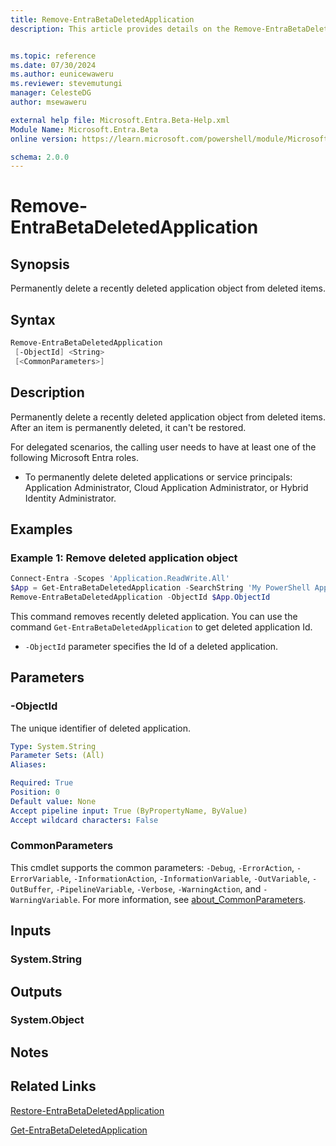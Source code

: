 ```yaml
---
title: Remove-EntraBetaDeletedApplication
description: This article provides details on the Remove-EntraBetaDeletedApplication command.


ms.topic: reference
ms.date: 07/30/2024
ms.author: eunicewaweru
ms.reviewer: stevemutungi
manager: CelesteDG
author: msewaweru

external help file: Microsoft.Entra.Beta-Help.xml
Module Name: Microsoft.Entra.Beta
online version: https://learn.microsoft.com/powershell/module/Microsoft.Entra.Beta/Remove-EntraBetaDeletedApplication

schema: 2.0.0
---
```


# Remove-EntraBetaDeletedApplication

## Synopsis

Permanently delete a recently deleted application object from deleted items.

## Syntax

```powershell
Remove-EntraBetaDeletedApplication
 [-ObjectId] <String>
 [<CommonParameters>]
```

## Description

Permanently delete a recently deleted application object from deleted items. After an item is permanently deleted, it can't be restored.

For delegated scenarios, the calling user needs to have at least one of the following Microsoft Entra roles.

- To permanently delete deleted applications or service principals: Application Administrator, Cloud Application Administrator, or Hybrid Identity Administrator.

## Examples

### Example 1: Remove deleted application object

```powershell
Connect-Entra -Scopes 'Application.ReadWrite.All'
$App = Get-EntraBetaDeletedApplication -SearchString 'My PowerShell Application' 
Remove-EntraBetaDeletedApplication -ObjectId $App.ObjectId
```

This command removes recently deleted application. You can use the command  `Get-EntraBetaDeletedApplication` to get deleted application Id.

- `-ObjectId` parameter specifies the Id of a deleted application.

## Parameters

### -ObjectId

The unique identifier of deleted application.

```yaml
Type: System.String
Parameter Sets: (All)
Aliases:

Required: True
Position: 0
Default value: None
Accept pipeline input: True (ByPropertyName, ByValue)
Accept wildcard characters: False
```

### CommonParameters

This cmdlet supports the common parameters: `-Debug`, `-ErrorAction`, `-ErrorVariable`, `-InformationAction`, `-InformationVariable`, `-OutVariable`, `-OutBuffer`, `-PipelineVariable`, `-Verbose`, `-WarningAction`, and `-WarningVariable`. For more information, see [about_CommonParameters](https://go.microsoft.com/fwlink/?LinkID=113216).

## Inputs

### System.String

## Outputs

### System.Object

## Notes

## Related Links

[Restore-EntraBetaDeletedApplication](Restore-EntraBetaDeletedApplication.md)

[Get-EntraBetaDeletedApplication](Get-EntraBetaDeletedApplication.md)
